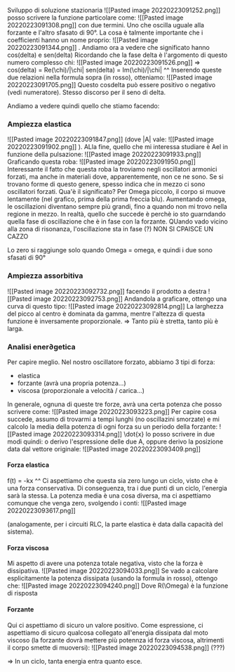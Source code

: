 Sviluppo di soluzione stazionaria
![[Pasted image 20220223091252.png]]
posso scrivere la funzione particolare come:
![[Pasted image 20220223091308.png]]
con due termini. Uno che oscilla uguale alla forzante e l'altro sfasato di 90°.
La cosa è talmente importante che i coefficienti hanno un nome proprio:
![[Pasted image 20220223091344.png]]
.
Andiamo ora a vedere che significato hanno cos(delta) e sen(delta)
Ricordando che la fase delta è l'argomento di questo numero complesso chi:
![[Pasted image 20220223091526.png]]
=>
cos(delta) = Re(\chi)/|\chi|
sen(delta) = Im(\chi)/|\chi|
^^ Inserendo queste due relazioni nella formula sopra (in rosso), otteniamo:
![[Pasted image 20220223091705.png]]
Questo cosdelta può essere positivo o negativo (vedi numeratore). Stesso discorso per il seno di delta.

Andiamo a vedere quindi quello che stiamo facendo:
### Ampiezza elastica
![[Pasted image 20220223091847.png]]
(dove |A| vale:
![[Pasted image 20220223091902.png]]
). ALla fine, quello che mi interessa studiare è Ael in funzione della pulsazione:
![[Pasted image 20220223091933.png]]
Graficando questa roba:
![[Pasted image 20220223091950.png]]
Interessante il fatto che questa roba la troviamo negli oscillatori armonici forzati, ma anche in materiali dove, apparentemente, non ce ne sono. Se si trovano forme di questo genere, spesso indica che in mezzo ci sono oscillatori forzati.
Qua'è il significato? Per Omega piccolo, il corpo si muove lentamente (nel grafico, prima della prima freccia blu). Aumentando omega, le oscillazioni diventano sempre più grandi, fino a quando non mi trovo nella regione in mezzo.
In realtà, quello che succede è perchè io sto guarndando quella fase di oscillazione che è in fase con la forzante. QUando vado vicino alla zona di risonanza, l'oscillazione sta in fase (?) NON SI CPAISCE UN CAZZO

Lo zero si raggiunge solo quando Omega = omega, e quindi i due sono sfasati di 90°

### Ampiezza assorbitiva
![[Pasted image 20220223092732.png]]
facendo il prodotto a destra
![[Pasted image 20220223092753.png]]
Andandola a graficare, ottengo una curva di questo tipo:
![[Pasted image 20220223092814.png]]
La larghezza del picco al centro è dominata da gamma, mentre l'altezza di questa funzione è inversamente proporzionale. => Tanto più è stretta, tanto più è larga.

### Analisi ener∂getica
Per capire meglio. Nel nostro oscillatore forzato, abbiamo 3 tipi di forza:
- elastica
- forzante (avrà una propria potenza...)
- viscosa (proporzionale a velocità / carica...)

In generale, ognuna di queste tre forze, avrà una certa potenza che posso scrivere come:
![[Pasted image 20220223093223.png]]
Per capire cosa succede, assumo di trovarmi a tempi lunghi (no oscillazini smorzate) e mi calcolo la media della potenza di ogni forza su un periodo della forzante:
![[Pasted image 20220223093314.png]]
\dot{x} lo posso scrivere in due modi quindi: o derivo l'espressione delle due A, oppure derivo la posizione data dal vettore originale:
![[Pasted image 20220223093409.png]]

#### Forza elastica
f(t) = -kx
^^ Ci aspettiamo che questa sia zero lungo un ciclo, visto che è una forza conservativa. Di conseguenza, tra i due punti di un ciclo, l'energia sarà la stessa.
La potenza media è una cosa diversa, ma ci aspettiamo comunque che venga zero, svolgendo i conti:
![[Pasted image 20220223093617.png]]

(analogamente, per i circuiti RLC, la parte elastica è data dalla capacità del sistema).

#### Forza viscosa
Mi aspetto di avere una potenza totale negativa, visto che la forza è dissipativa.
![[Pasted image 20220223094033.png]]
Se vado a calcolare esplicitamente la potenza dissipata (usando la formula in rosso), ottengo che:
![[Pasted image 20220223094240.png]]
Dove R(\Omega) è la funzione di risposta

#### Forzante
Qui ci aspettiamo di sicuro un valore positivo. Come espressione, ci aspettiamo di sicuro qualcosa collegato all'energia dissipata dal moto viscoso (la forzante dovrà mettere più potennza id forza viscosa, altrimenti il corpo smette di muoversi):
![[Pasted image 20220223094538.png]]
(???)

=> In un ciclo, tanta energia entra quanto esce.